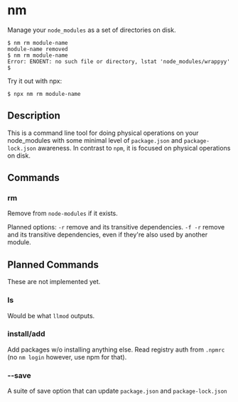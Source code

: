 # nm

Manage your `node_modules` as a set of directories on disk.

```console
$ nm rm module-name
module-name removed
$ nm rm module-name
Error: ENOENT: no such file or directory, lstat 'node_modules/wrappyy'
$
```

Try it out with npx:

```console
$ npx nm rm module-name
```

## Description

This is a command line tool for doing physical operations on your
node_modules with some minimal level of `package.json` and
`package-lock.json` awareness.  In contrast to `npm`, it is focused on
physical operations on disk.

## Commands

### rm <pkg>

Remove <pkg> from `node-modules` if it exists.

Planned options: `-r` remove <pkg> and its transitive dependencies.  `-f -r`
remove <pkg> and its transitive dependencies, even if they're also used by
another module.

## Planned Commands

These are not implemented yet.

### ls

Would be what `llmod` outputs.

### install/add

Add packages w/o installing anything else. Read registry auth from `.npmrc` (no `nm login` however, use npm for that).

### --save

A suite of save option that can update `package.json` and `package-lock.json`
